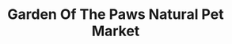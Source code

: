 ---
title: "Garden Of The Paws Natural Pet Market"
url: /littleton/garden-of-the-paws-natural-pet-market/
shop: pet
---
